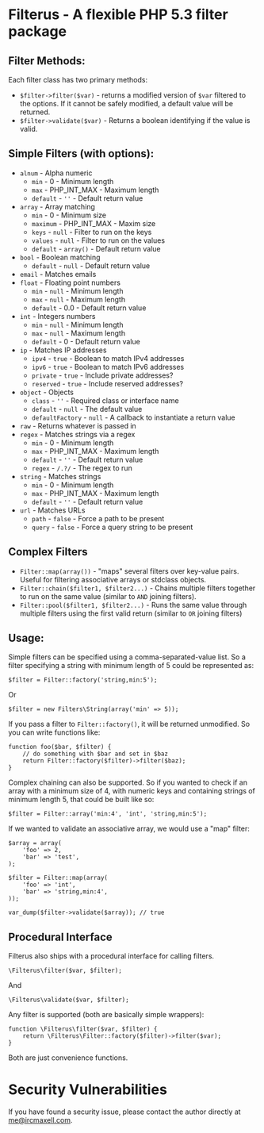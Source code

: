 Filterus - A flexible PHP 5.3 filter package
============================================

## Filter Methods:

Each filter class has two primary methods:

* `$filter->filter($var)` - returns a modified version of `$var` filtered to the options. If it cannot be safely modified, a default value will be returned.
* `$filter->validate($var)` - Returns a boolean identifying if the value is valid.

## Simple Filters (with options):

* `alnum` - Alpha numeric
    * `min` - 0 - Minimum length
    * `max` - PHP_INT_MAX - Maximum length
    * `default` - `''` - Default return value
* `array` - Array matching
    * `min` - 0 - Minimum size
    * `maximum` - PHP_INT_MAX - Maxim size
    * `keys` - `null` - Filter to run on the keys
    * `values` - `null` - Filter to run on the values
    * `default` - `array()` - Default return value
* `bool` - Boolean matching
    * `default` - `null` - Default return value
* `email` - Matches emails
* `float` - Floating point numbers
    * `min` - `null` - Minimum length
    * `max` - `null` - Maximum length
    * `default` - 0.0 - Default return value
* `int` - Integers numbers
    * `min` - `null` - Minimum length
    * `max` - `null` - Maximum length
    * `default` - 0 - Default return value
* `ip` - Matches IP addresses
    * `ipv4` - `true` - Boolean to match IPv4 addresses
    * `ipv6` - `true` - Boolean to match IPv6 addresses
    * `private` - `true` - Include private addresses?
    * `reserved` - `true` - Include reserved addresses?
* `object` - Objects
    * `class` - `''` - Required class or interface name
    * `default` - `null` - The default value
    * `defaultFactory` - `null` - A callback to instantiate a return value
* `raw` - Returns whatever is passed in
* `regex` - Matches strings via a regex
    * `min` - 0 - Minimum length
    * `max` - PHP_INT_MAX - Maximum length
    * `default` - `''` - Default return value
    * `regex` - `/.?/` - The regex to run
* `string` - Matches strings
    * `min` - 0 - Minimum length
    * `max` - PHP_INT_MAX - Maximum length
    * `default` - `''` - Default return value
* `url` - Matches URLs
    * `path` - `false` - Force a path to be present
    * `query` - `false` - Force a query string to be present

## Complex Filters

* `Filter::map(array())` - "maps" several filters over key-value pairs. Useful for filtering associative arrays or stdclass objects.
* `Filter::chain($filter1, $filter2...)` - Chains multiple filters together to run on the same value (similar to `AND` joining filters).
* `Filter::pool($filter1, $filter2...)` - Runs the same value through multiple filters using the first valid return (similar to `OR` joining filters)

## Usage:

Simple filters can be specified using a comma-separated-value list. So a filter specifying a string with minimum length of 5 could be represented as:

    $filter = Filter::factory('string,min:5');
 
Or

    $filter = new Filters\String(array('min' => 5));

If you pass a filter to `Filter::factory()`, it will be returned unmodified. So you can write functions like:

    function foo($bar, $filter) {
        // do something with $bar and set in $baz
        return Filter::factory($filter)->filter($baz);
    }

Complex chaining can also be supported. So if you wanted to check if an array with a minimum size of 4, with numeric keys and containing strings of minimum length 5, that could be built like so:

    $filter = Filter::array('min:4', 'int', 'string,min:5');

If we wanted to validate an associative array, we would use a "map" filter:

    $array = array(
        'foo' => 2,
        'bar' => 'test',
    );

    $filter = Filter::map(array(
        'foo' => 'int',
        'bar' => 'string,min:4',
    ));

    var_dump($filter->validate($array)); // true

## Procedural Interface

Filterus also ships with a procedural interface for calling filters.

    \Filterus\filter($var, $filter);
    
And

    \Filterus\validate($var, $filter);
    
Any filter is supported (both are basically simple wrappers):

    function \Filterus\filter($var, $filter) {
        return \Filterus\Filter::factory($filter)->filter($var);
    }
    
Both are just convenience functions.


Security Vulnerabilities
========================

If you have found a security issue, please contact the author directly at [me@ircmaxell.com](mailto:me@ircmaxell.com).
